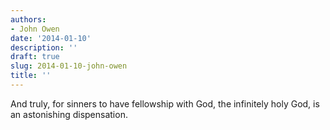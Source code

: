 ```yaml
---
authors:
- John Owen
date: '2014-01-10'
description: ''
draft: true
slug: 2014-01-10-john-owen
title: ''
---
```

And truly, for sinners to have fellowship with God, the infinitely holy God, is an astonishing dispensation.




